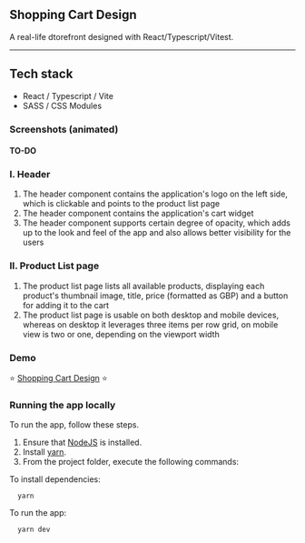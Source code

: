 ## Shopping Cart Design

A real-life dtorefront designed with React/Typescript/Vitest.

<hr />

## Tech stack

- React / Typescript / Vite
- SASS / CSS Modules

### Screenshots (animated)

#### TO-DO

### I. Header

1. The header component contains the application's logo on the left side, which is clickable and points to the product list page
2. The header component contains the application's cart widget
3. The header component supports certain degree of opacity, which adds up to the look and feel of the app and also allows better visibility for the users

### II. Product List page

1. The product list page lists all available products, displaying each product's thumbnail image, title, price (formatted as GBP) and a button for adding it to the cart
2. The product list page is usable on both desktop and mobile devices, whereas on desktop it leverages three items per row grid, on mobile view is two or one, depending on the viewport width

### Demo

:star: [Shopping Cart Design](https://shopping-cart-app-coral.vercel.app/) :star:

### Running the app locally

To run the app, follow these steps.

1. Ensure that [NodeJS](http://nodejs.org/) is installed.
2. Install [yarn](https://classic.yarnpkg.com/en/docs/install/#windows-stable/).
3. From the project folder, execute the following commands:

To install dependencies:

```shell
  yarn
```

To run the app:

```shell
  yarn dev
```
